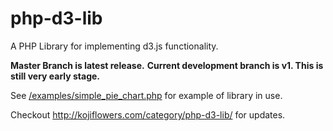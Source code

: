 # php-d3-lib

A PHP Library for implementing d3.js functionality.

**Master Branch is latest release.**
**Current development branch is v1.  This is still very early stage.**

See [/examples/simple_pie_chart.php](https://github.com/kojiflowers/php-d3-lib/blob/v1/examples/simple_pie_chart.php) for example of library in use.

Checkout http://kojiflowers.com/category/php-d3-lib/ for updates.
